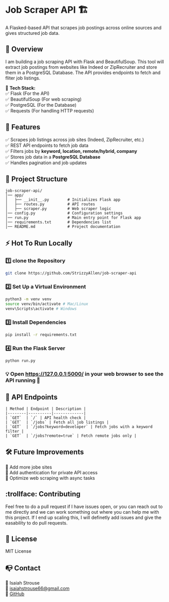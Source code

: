 # **Job Scraper API** 🏗️
A Flasked-based API that scrapes job postings across online sources and gives structured job data.

## 📌 **Overview**
I am building a job scraping API with Flask and BeautifulSoup. This tool will extract job postings from websites like Indeed or ZipRecruiter and store them in a PostgreSQL Database. The API provides endpoints to fetch and fliter job listings.

🔷 **Tech Stack:**\
✅ Flask (For the API)\
✅ BeautifulSoup (For web scraping)\
✅ PostgreSQL (For the Database)\
✅ Requests (For handling HTTP requests)

## 🚀 **Features**
✅ Scrapes job listings across job sites (Indeed, ZipRecruiter, etc.)\
✅ REST API endpoints to fetch job data\
✅ Filters jobs by **keyword, location, remote/hybrid, company**\
✅ Stores job data in a **PostgreSQL Database**\
✅ Handles pagination and job updates

## 📁 **Project Structure**
```plaintext
job-scraper-api/
│── app/
│   ├── __init__.py        # Initializes Flask app
│   ├── routes.py          # API routes
│   ├── scraper.py         # Web scraper logic
│── config.py              # Configuration settings
│── run.py                 # Main entry point for Flask app
│── requirements.txt       # Dependencies list
│── README.md              # Project documentation
```

## ⚡ **Hot To Run Locally**
### 1️⃣ **clone the Repository**
```bash
git clone https://github.com/StrizzyAllen/job-scraper-api
```
### 2️⃣ **Set Up a Virtual Environment**
```bash
python3 -m venv venv
source venv/bin/activate # Mac/Linux
venv\Scripts\activate # Windows
```
### 3️⃣ **Install Dependencies**
```bash
pip install -r requirements.txt
```
### 4️⃣ **Run the Flask Server**
```bash
python run.py
```
### 💡 Open https://127.0.0.1:5000/ in your web browser to see the **API** running 🏃


## 📡 **API Endpoints**
```
| Method | Endpoint | Description |
|--------|----------|-------------|
| `GET`  | `/` | API health check |
| `GET`  | `/jobs` | Fetch all job listings |
| `GET`  | `/jobs?keyword=developer` | Fetch jobs with a keyword filter |
| `GET`  | `/jobs?remote=true` | Fetch remote jobs only |
```

## 🛠️ **Future Improvements**
🔷 Add more jobe sites\
🔷 Add authentication for private API
access\
🔷 Optimize web scraping with async tasks

## :trollface: **Contributing**
Feel free to do a pull request if I have issues open, or you can reach out to me directly and we can work something out where you can help me with this project. If I end up scaling this, I will definetly add issues and give the easability to do pull requests.

## 📜 **License**
MIT License

## 📭 **Contact**
👤 Isaiah Strouse\
📧 isaiahstrouse66@gmail.com\
🔗 [GitHub](https://github.com/StrizzyAllen)
